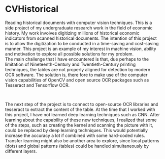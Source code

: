 # CVHistorical
Reading historical documents with computer vision techniques. 
This is a side project of my undergraduate research work in the field of economic history. My work involves digitizing millions of historical economic indicators from scanned historical documents. The intention of this project is to allow the digitization to be conducted in a time-saving and cost-saving manner. This project is an example of my interest in machine vision, ability and motivation to explore all possible solutions for my problem. <br />
The main challenge that I have encountered is that, due perhaps to the limitation of Nineteenth-Century and Twentieth-Century printing techniques, the tables are not properly aligned for detection by modern OCR software.  The solution is, there fore to make use of the computer vision capabilities of OpenCV and open source OCR packages such as Tesseract and Tensorflow OCR.   <br />

&nbsp;
&nbsp;
&nbsp;

The next step of the project is to connect to open-source OCR libraries and tesseract to extract the content of the table. 
At the time that I worked with this project, I have not learned deep learning techniques such as CNN. After learning about the capability of these new techniques, I realized that some of the steps, such as creating the kernel and scanning the picture with it, could be replaced by deep learning techniques. This would potentially increase the accuracy a lot if combined with some hard-coded rules. 
Transfer learning might also be another area to explore, since local patterns (dots) and global patterns (tables) could be handled simultaneously by different layers.  <br />

